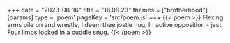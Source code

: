 +++
date = "2023-08-16"
title = "16.08.23"
themes = ["brotherhood"]
[params]
  type = 'poem'
  pageKey = 'src/poem.js'
+++
{{< poem >}}
Flexing arms pile on and wrestle,
I deem thee jostle hug,
In active opposition - jest,
Four limbs locked in a cuddle snug.
{{< /poem >}}